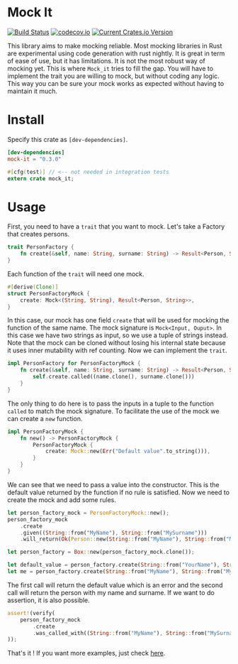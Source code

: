 # Mock It
[![Build Status](https://travis-ci.org/nathanielsimard/mock-it.svg?branch=master)](https://travis-ci.org/nathanielsimard/mock-it)
[![codecov.io](https://codecov.io/gh/nathanielsimard/mock-it/coverage.svg?branch=master)](https://codecov.io/gh/nathanielsimard/mock-it)
[![Current Crates.io Version](https://img.shields.io/crates/v/mock-it.svg)](https://crates.io/crates/mock-it)

This library aims to make mocking reliable.
Most mocking libraries in Rust are experimental using code generation with rust nightly.
It is great in term of ease of use, but it has limitations.
It is not the most robust way of mocking yet.
This is where `Mock_it` tries to fill the gap. 
You will have to implement the trait you are willing to mock, but without coding any logic.
This way you can be sure your mock works as expected without having to maintain it much.

# Install

Specify this crate as `[dev-dependencies]`.

```toml
[dev-dependencies]
mock-it = "0.3.0"
```

```rust
#[cfg(test)] // <-- not needed in integration tests
extern crate mock_it;
```

# Usage

First, you need to have a `trait` that you want to mock. Let's take a Factory that creates persons.

```rust
trait PersonFactory {
    fn create(&self, name: String, surname: String) -> Result<Person, String>;
}
```

Each function of the `trait` will need one mock.

```rust
#[derive(Clone)]
struct PersonFactoryMock {
    create: Mock<(String, String), Result<Person, String>>,
}
```

In this case, our mock has one field `create` that will be used for mocking the function of the same name.
The mock signature is `Mock<Input, Ouput>`.
In this case we have two strings as input, so we use a tuple of strings instead.
Note that the mock can be cloned without losing his internal state because it uses inner mutability with ref counting.
Now we can implement the `trait`.

```rust
impl PersonFactory for PersonFactoryMock {
    fn create(&self, name: String, surname: String) -> Result<Person, String> {
        self.create.called((name.clone(), surname.clone()))
    }
}
```

The only thing to do here is to pass the inputs in a tuple to the function `called` to match the mock signature.
To facilitate the use of the mock we can create a `new` function.

```rust
impl PersonFactoryMock {
    fn new() -> PersonFactoryMock {
        PersonFactoryMock {
            create: Mock::new(Err("Default value".to_string())),
        }
    }
}
```

We can see that we need to pass a value into the constructor.
This is the default value returned by the function if no rule is satisfied.
Now we need to create the mock and add some rules.

```rust
let person_factory_mock = PersonFactoryMock::new();
person_factory_mock
    .create
    .given((String::from("MyName"), String::from("MySurname")))
    .will_return(Ok(Person::new(String::from("MyName"), String::from("MySurname"))));

let person_factory = Box::new(person_factory_mock.clone());

let default_value = person_factory.create(String::from("YourName"), String::from("YourSurname"));
let me = person_factory.create(String::from("MyName"), String::from("MySurname"));
```

The first call will return the default value which is an error and the second call will return the person with my name and surname.
If we want to do assertion, it is also possible.

```rust
assert!(verify(
    person_factory_mock
        .create
        .was_called_with((String::from("MyName"), String::from("MySurname")))
));
```

That's it ! If you want more examples, just check [here](examples).
